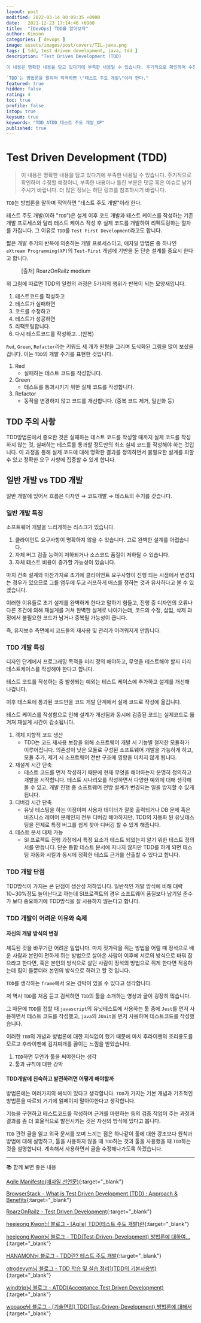 ```yaml
---
layout: post
modified: 2022-03-14 00:09:35 +0900
date:   2021-12-23 17:14:46 +0900
title:  "[DevOps] TDD를 알아보자"
author: Kimson
categories: [ devops ]
image: assets/images/post/covers/TIL-java.png
tags: [ tdd, test driven development, java, tdd ]
description: "Test Driven Development (TDD)

이 내용은 명확한 내용을 담고 있다기에 부족한 내용일 수 있습니다. 주기적으로 확인하며 수정할 예정이니, 부족한 내용이나 틀린 부분은 댓글 혹은 이슈로 남겨주시기 바랍니다. 더 많은 정보는 하단 링크를 참조하시기 바랍니다.

`TDD`는 방법론을 말하며 직역하면 \"테스트 주도 개발\"이라 한다."
featured: true
hidden: false
rating: 4
toc: true
profile: false
istop: true
keysum: true
keywords: "TDD_ATDD_테스트 주도 개발_XP"
published: true
---
```


# Test Driven Development (TDD)

> 이 내용은 명확한 내용을 담고 있다기에 부족한 내용일 수 있습니다. 주기적으로 확인하며 수정할 예정이니, 부족한 내용이나 틀린 부분은 댓글 혹은 이슈로 남겨주시기 바랍니다. 더 많은 정보는 하단 링크를 참조하시기 바랍니다.

`TDD`는 방법론을 말하며 직역하면 "테스트 주도 개발"이라 한다.

테스트 주도 개발(이하 "`TDD`")은 설계 이후 코드 개발과 테스트 케이스를 작성하는 기존 개발 프로세스와 달리 테스트 케이스 작성 후 실제 코드를 개발하여 리펙토링하는 절차를 가집니다. 그 이유로 `TDD`를 `Test First Development`라고도 합니다.

짧은 개발 주기의 반복에 의존하는 개발 프로세스이고, 애자일 방법론 중 하나인 `eXtream Programming(XP)`의 `Test-First` 개념에 기반을 둔 단순 설계를 중요시 한다고 합니다.


<figure class="text-center">
<span class="w-inline-block">
   <img src="https://miro.medium.com/max/384/1*rvV11YOy8YJtiY1cjTTE6g.png" alt="" title="TDD개념">
   <figcaption>[출처] RoarzOnRailz medium</figcaption>
</span>
</figure>

위 그림에 따르면 TDD의 일련의 과정은 5가지의 행위가 반복이 되는 모양새입니다.

1. 테스트코드를 작성하고
2. 테스트가 실패하면
3. 코드를 수정하고
4. 테스트가 성공하면
5. 리팩토링합니다.
6. 다시 테스트코드를 작성하고...(반복)


`Red`, `Green`, `Refactor`라는 키워드 세 개가 원형을 그리며 도식화된 그림을 많이 보셨을 겁니다. 이는 `TDD`의 개발 주기를 표현한 것입니다.

1. Red
   - 실패하는 테스트 코드를 작성합니다.
2. Green
   - 테스트를 통과시키기 위한 실제 코드를 작성합니다.
3. Refactor
   - 동작을 변경하지 않고 코드를 개선합니다. (중복 코드 제거, 일반화 등)

## TDD 주의 사항

TDD방법론에서 중요한 것은 실패하는 테스트 코드를 작성할 때까지 실제 코드를 작성하지 않는 것, 실패하는 테스트를 통과할 정도만의 최소 실제 코드를 작성해야 하는 것입니다. 이 과정을 통해 실제 코드에 대해 명확한 결과를 정의하면서 불필요한 설계를 피할 수 있고 정확한 요구 사항에 집중할 수 있게 합니다.

## 일반 개발 vs TDD 개발

일반 개발에 있어서 흐름은 디자인 &#8594; 코드개발 &#8594; 테스트의 주기를 갖습니다.

### 일반 개발 특징

소프트웨어 개발을 느리게하는 리스크가 있습니다.

1. 클라이언트 요구사항이 명확하지 않을 수 있습니다. 고로 완벽한 설계를 어렵습니다.
2. 자체 버그 검출 능력이 저하되거나 소스코드 품질이 저하될 수 있습니다.
3. 자체 테스트 비용이 증가할 가능성이 있습니다.

마치 건축 설계와 마찬가지로 초기에 클라이언트 요구사항이 진행 되는 시점에서 변경되는 경우가 있으므로 그를 염두에 두고 러프하게 매스를 정하는 것과 유사하다고 볼 수 있겠습니다.

이러한 이유들로 초기 설계를 완벽하게 한다고 말하기 힘들고, 진행 중 디자인의 오류나 다른 조건에 의해 재설계를 거쳐 완벽한 설계로 나아가는데, 코드의 수정, 삽입, 삭제 과정에서 불필요한 코드가 남거나 중복될 가능성이 큽니다.

즉, 유지보수 측면에서 코드들의 재사용 및 관리가 어려워지게 만듭니다.

### TDD 개발 특징

디자인 단계에서 프로그래밍 목적을 미리 정의 해야하고, 무엇을 테스트해야 할지 미리 테스트케이스를 작성해야 한다고 합니다.

테스트 코드를 작성하는 중 발생되는 예외는 테스트 케이스에 추가하고 설계를 개선해 나갑니다.

이후 테스트에 통과된 코드만을 코드 개발 단계에서 실제 코드로 작성에 옮깁니다.

테스트 케이스를 작성함으로 인해 설계가 개선됨과 동시에 검증된 코드는 실제코드로 옮겨져 재설계 시간이 감소됩니다.

1. 객체 지향적 코드 생산
   - TDD는 코드 재사용 보장을 위해 소프트웨어 개발 시 기능별 철저한 모듈화가 이루어집니다. 의존성이 낮은 모듈로 구성된 소프트웨어 개발을 가능하게 하고, 모듈 추가, 제거 시 소프트웨어 전반 구조에 영향을 미치지 않게 됩니다.
2. 재설계 시간 단축
   - 테스트 코드를 먼저 작성하기 때문에 현재 무엇을 해야하는지 분명히 정의하고 개발을 시작합니다. 테스트 시나리오를 작성하면서 다양한 예외에 대해 생각해 볼 수 있고, 개발 진행 중 소프트웨어 전방 설계가 변경되는 일을 방지할 수 있게 됩니다.
3. 디버깅 시간 단축
   - 유닛 테스팅을 하는 이점이며 사용자 데이터가 잘못 출력되거나 DB 문제 혹은 비즈니스 레이어 문제인지 전부 디버깅 해야하지만, TDD의 자동화 된 유닛테스팅을 전제로 특정 버그를 쉽게 찾아 디버깅 할 수 있게 해줍니다.
4. 테스트 문서 대체 가능
   - SI 프로젝트 진행 과정에서 특정 요소가 테스트 되었는지 알기 위한 테스트 정의서를 만듭니다. 단순 통합 테스트 문서에 지나지 않지만 TDD를 하게 되면 테스팅 자동화 시킬과 동시에 정확한 테스트 근거를 산출할 수 있다고 합니다.

### TDD 개발 단점

TDD방식이 가지는 큰 단점이 생산성 저하입니다. 일반적인 개발 방식에 비해 대략 10~30%정도 늘어난다고 하는데 SI프로젝트의 경우 소프트웨어 품질보다 납기일 준수가 보다 중요하기에 TDD방식을 잘 사용하지 않는다고 합니다.

### TDD 개발이 어려운 이유와 숙제

#### 자신의 개발 방식의 변경

체득된 것을 바꾸기란 어려운 일입니다. 마치 젓가락을 쥐는 방법을 어릴 때 정석으로 배운 사람과 본인이 편하게 쥐는 방법으로 살아온 사람이 이후에 서로의 방식으로 바꿔 잡으라고 한다면, 혹은 본인의 방식으로 살던 사람이 정석의 방법으로 쥐게 한다면 적응하는데 힘이 들뿐더러 본인의 방식으로 하려고 할 것 입니다.

`TDD`를 생각하는 `frame`에서 오는 강박이 있을 수 있다고 생각합니다.

저 역시 `TDD`를 처음 듣고 검색하면 `TDD`의 툴을 소개하는 영상과 글이 굉장히 많습니다.

그 때문에 `TDD`를 접할 때 `javascript`의 유닛테스트에 사용하는 툴 중에 `Jest`를 먼저 사용하면서 테스트 코드를 작성했고, `java`의 `JUnit`을 먼저 사용하며 테스트코드를 작성했습니다.

이러한 `TDD`의 개념과 방법론에 대한 지식없이 했기 때문에 마치 후라이팬의 조리용도를 모르고 후라이팬에 김치찌개를 끓이는 느낌을 받았습니다.

1. `TDD`하면 무언가 툴을 써야한다는 생각
2. 툴과 규칙에 대한 강박

#### TDD개발에 친숙하고 발전하려면 어떻게 해야할까

방법론에는 여러가지의 해석이 있다고 생각합니다. `TDD`가 가지는 기본 개념과 기초적인 방법론을 따르되 거기에 얽메이지 말아야한다고 생각합니다.

기능을 구현하고 테스트코드를 작성하며 근거를 마련하는 등의 검증 작업이 주는 과정과 결과를 좀 더 효율적으로 발전시키는 것은 자신의 방식에 있다고 봅니다.

`TDD` 관련 글을 읽고 외국 문서를 보며 느끼는 점은 하나같이 툴에 대한 강조보다 원칙과 방법에 대해 설명하고, 툴을 사용하지 않을 때 `TDD`하는 것과 툴을 사용했을 때 `TDD`하는 것을 설명합니다. 계속해서 사용하면서 글을 수정해나가도록 하겠습니다.

-----

📚 함께 보면 좋은 내용

[Agile Manifesto(애자일 선언문)](https://agilemanifesto.org/){:target="_blank"}

[BrowserStack - What is Test Driven Development (TDD) : Approach & Benefits](https://www.browserstack.com/guide/what-is-test-driven-development){:target="_blank"}

[RoarzOnRailz - Test Driven Development](https://medium.com/thelearningcurve/test-driven-development-24be406e185c){:target="_blank"}

[heejeong Kwon님 블로그 - [Agile] TDD(테스트 주도 개발)란](https://gmlwjd9405.github.io/2018/06/03/agile-tdd.html){:target="_blank"}

[heejeong Kwon님 블로그 - TDD(Test-Driven-Development) 방법론에 대하여…](http://clipsoft.co.kr/wp/blog/tddtest-driven-development-%EB%B0%A9%EB%B2%95%EB%A1%A0/){:target="_blank"}

[HANAMON님 블로그 - TDD란? 테스트 주도 개발](https://hanamon.kr/tdd%EB%9E%80-%ED%85%8C%EC%8A%A4%ED%8A%B8-%EC%A3%BC%EB%8F%84-%EA%B0%9C%EB%B0%9C/){:target="_blank"}

[otrodevym님 블로그 - TDD 학습 및 실습 정리1(TDD의 기본사용법)](https://otrodevym.tistory.com/entry/TDD-%ED%95%99%EC%8A%B5-%EB%B0%8F-%EC%8B%A4%EC%8A%B5-%EC%A0%95%EB%A6%AC1){:target="_blank"}

[windtrip님 블로그 - ATDD(Acceptance Test Driven Development)](https://velog.io/@windtrip/ATDDAcceptance-Test-Driven-Development){:target="_blank"}

[wooaoe님 블로그 - [기술면접] TDD(Test-Driven-Development) 방법론에 대해서](https://wooaoe.tistory.com/33){:target="_blank"}